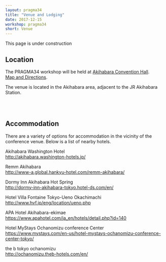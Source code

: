 ```yaml
---
layout: pragma34
title: "Venue and Lodging"
date: 2017-12-15
workshop: pragma34
short: Venue
---
```


This page is under construction

## Location
The PRAGMA34 workshop will be held at [Akihabara Convention Hall](http://www.akibahall.jp/data/outline_eng.html).<br>
[Map and Directions](https://www.google.co.jp/maps/place/Akihabara+Convention+Hall/@35.6991943,139.7699329,17z/data=!3m1!4b1!4m5!3m4!1s0x60188c1d6fb74207:0xe6100facc0f6dc34!8m2!3d35.6991943!4d139.7721216?hl=en).<br>

The venue is located in the Akihabara area, adjacent to the JR Akihabara Station.

<br>
<br>

## Accommodation
There are a variety of options for accommodation in the vicinity of the conference venue. Below is a list of nearby hotels.<br>

Akihabara Washington Hotel<br>
http://akihabara.washington-hotels.jp/

Remm Akihabara<br>
http://www-a.global.hankyu-hotel.com/remm-akihabara/

Dormy Inn Akihabara Hot Spring<br>
http://dormy-inn-akihabara-tokyo.hotel-ds.com/en/

Hotel Villa Fontaine Tokyo-Ueno Okachimachi<br>
http://www.hvf.jp/eng/location/ueno.php

APA Hotel Akihabara-ekimae<br>
https://www.apahotel.com/ja_en/hotels/detail.php?id=140

Hotel MyStays Ochanomizu conference Center<br>
https://www.mystays.com/en-us/hotel-mystays-ochanomizu-conference-center-tokyo/

the b tokyo ochanomizu<br>
http://ochanomizu.theb-hotels.com/en/








